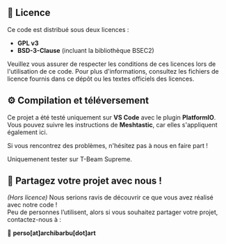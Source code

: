 ## 📜 Licence

Ce code est distribué sous deux licences :

- **GPL v3**
- **BSD-3-Clause** (incluant la bibliothèque BSEC2)

Veuillez vous assurer de respecter les conditions de ces licences lors de l'utilisation de ce code. Pour plus d'informations, consultez les fichiers de licence fournis dans ce dépôt ou les textes officiels des licences.

## ⚙️ Compilation et téléversement

Ce projet a été testé uniquement sur **VS Code** avec le plugin **PlatformIO**.  
Vous pouvez suivre les instructions de **Meshtastic**, car elles s'appliquent également ici.  

Si vous rencontrez des problèmes, n'hésitez pas à nous en faire part !  

Uniquemenent tester sur T-Beam Supreme.

## 📢 Partagez votre projet avec nous !

*(Hors licence)* Nous serions ravis de découvrir ce que vous avez réalisé avec notre code !  
Peu de personnes l’utilisent, alors si vous souhaitez partager votre projet, contactez-nous à :  

📧 **perso[at]archibarbu[dot]art**
